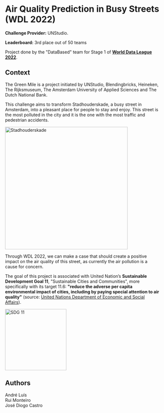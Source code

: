 # Air Quality Prediction in Busy Streets (WDL 2022)

**Challenge Provider:** UNStudio.

**Leaderboard:** 3rd place out of 50 teams

Project done by the "DataBased" team for Stage 1 of **[World Data League 2022](https://www.worlddataleague.com/)**.

## Context
The Green Mile is a project initiated by UNStudio, Blendingbricks, Heineken, The Rijksmuseum, The Amsterdam University of Applied Sciences and The Dutch National Bank.

This challenge aims to transform Stadhouderskade, a busy street in Amsterdam, into a pleasant place for people to stay and enjoy. This street is the most polluted in the city and it is the one with the most traffic and pedestrian accidents.

<img src="https://upload.wikimedia.org/wikipedia/commons/thumb/1/11/Amsterdam_Stadhouderskade.jpg/1200px-Amsterdam_Stadhouderskade.jpg" alt="Stadhouderskade" width="400"/>

Through WDL 2022, we can make a case that should create a positive impact on the air quality of this street, as currently the air pollution is a cause for concern.

The goal of this project is associated with United Nation’s **Sustainable Development Goal 11**, "Sustainable Cities and Communities", more specifically with its target 11.6: **"reduce the adverse per capita environmental impact of cities, including by paying special attention to air quality"** (source: [United Nations Department of Economic and Social Affairs](https://sdgs.un.org/goals/goal11)).

<img src="https://ec.europa.eu/eurostat/documents/276524/8267079/E_INVERTED+SDG+goals_icons-individual-RGB-11.png/aa706ac3-a6eb-46ac-83e0-a982ac4e36bf?t=1506689568969" alt="SDG 11" width="200"/>

## Authors
André Luís <br>
Rui Monteiro <br>
José Diogo Castro
